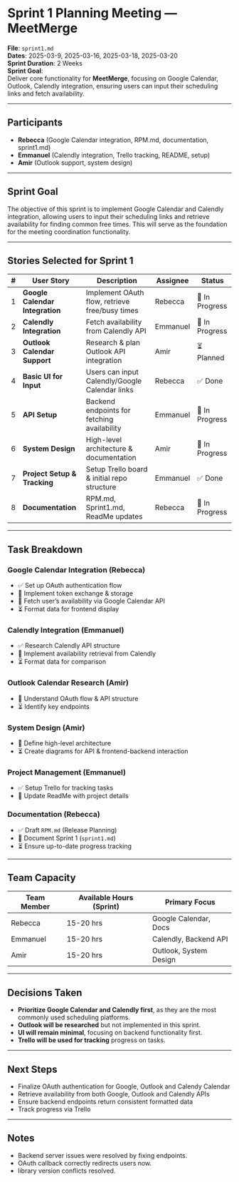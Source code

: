 # Sprint 1 Planning Meeting — MeetMerge  

**File**: `sprint1.md`  
**Dates**: 2025-03-9, 2025-03-16, 2025-03-18, 2025-03-20  
**Sprint Duration**: 2 Weeks  
**Sprint Goal**:  
Deliver core functionality for **MeetMerge**, focusing on Google Calendar, Outlook, Calendly integration, ensuring users can input their scheduling links and fetch availability.  

---

## Participants  
- **Rebecca** (Google Calendar integration, RPM.md, documentation, sprint1.md)  
- **Emmanuel** (Calendly integration, Trello tracking, README, setup)  
- **Amir** (Outlook support, system design)  

---

## Sprint Goal  
The objective of this sprint is to implement Google Calendar and Calendly integration, allowing users to input their scheduling links and retrieve availability for finding common free times. This will serve as the foundation for the meeting coordination functionality.  

---

## Stories Selected for Sprint 1  

| # | User Story | Description | Assignee | Status |
|---|-----------|-------------|----------|--------|
| 1 | **Google Calendar Integration** | Implement OAuth flow, retrieve free/busy times | Rebecca | 🔄 In Progress |
| 2 | **Calendly Integration** | Fetch availability from Calendly API | Emmanuel | 🔄 In Progress |
| 3 | **Outlook Calendar Support** | Research & plan Outlook API integration | Amir | ⏳ Planned |
| 4 | **Basic UI for Input** | Users can input Calendly/Google Calendar links | Rebecca | ✅ Done |
| 5 | **API Setup** | Backend endpoints for fetching availability | Emmanuel | 🔄 In Progress |
| 6 | **System Design** | High-level architecture & documentation | Amir | 🔄 In Progress |
| 7 | **Project Setup & Tracking** | Setup Trello board & initial repo structure | Emmanuel | ✅ Done |
| 8 | **Documentation** | RPM.md, Sprint1.md, ReadMe updates | Rebecca | 🔄 In Progress |

---

##  Task Breakdown  

### **Google Calendar Integration (Rebecca)**  
- ✅ Set up OAuth authentication flow  
- 🔄 Implement token exchange & storage  
- 🔄 Fetch user’s availability via Google Calendar API  
- ⏳ Format data for frontend display  

### **Calendly Integration (Emmanuel)**  
- ✅ Research Calendly API structure  
- 🔄 Implement availability retrieval from Calendly  
- ⏳ Format data for comparison  

### **Outlook Calendar Research (Amir)**  
- 🔄 Understand OAuth flow & API structure  
- ⏳ Identify key endpoints  

### **System Design (Amir)**  
- 🔄 Define high-level architecture  
- ⏳ Create diagrams for API & frontend-backend interaction  

### **Project Management (Emmanuel)**  
- ✅ Setup Trello for tracking tasks  
- 🔄 Update ReadMe with project details  

### **Documentation (Rebecca)**  
- ✅ Draft `RPM.md` (Release Planning)  
- 🔄 Document Sprint 1 (`sprint1.md`)  
- ⏳ Ensure up-to-date progress tracking  

---

## Team Capacity  

| Team Member | Available Hours (Sprint) | Primary Focus |
|-------------|-------------------------|---------------|
| Rebecca | 15-20 hrs | Google Calendar, Docs |
| Emmanuel | 15-20 hrs | Calendly, Backend API |
| Amir | 15-20 hrs | Outlook, System Design |

---

## Decisions Taken  
- **Prioritize Google Calendar and Calendly first**, as they are the most commonly used scheduling platforms.  
- **Outlook will be researched** but not implemented in this sprint.  
- **UI will remain minimal**, focusing on backend functionality first.  
- **Trello will be used for tracking** progress on tasks.  

---

##  Next Steps  
- Finalize OAuth authentication for Google, Outlook and Calendy Calendar  
- Retrieve availability from both Google, Outlook and Calendly APIs  
- Ensure backend endpoints return consistent formatted data  
- Track progress via Trello  

---

## Notes  
- Backend server issues were resolved by fixing endpoints.  
- OAuth callback correctly redirects users now.  
- library version conflicts resolved.  

